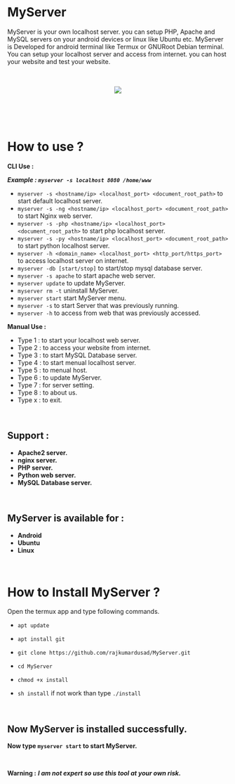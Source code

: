 # MyServer

MyServer is your own localhost server. you can setup PHP, Apache and MySQL servers on your android devices or linux like Ubuntu etc. MyServer is Developed for android terminal like Termux or GNURoot Debian terminal. You can setup your localhost server and access from internet. you can host your website and test your website.
<br/><br/><br/>

<p align="center">
<img src="https://github.com/rajkumardusad/MyServer/blob/master/Scr/Screenshot_2018-08-03-20-16-17-1.png"/>
</p>

<br/><br/><br/>

# How to use ?

**CLI Use :**

  ***Example : `myserver -s localhost 8080 /home/www`***
- `myserver -s <hostname/ip> <localhost_port> <document_root_path>` to start default localhost server.
- `myserver -s -ng <hostname/ip> <localhost_port> <document_root_path>` to start Nginx web server.
- `myserver -s -php <hostname/ip> <localhost_port> <document_root_path>` to start php localhost server.
- `myserver -s -py <hostname/ip> <localhost_port> <document_root_path>` to start python localhost server.
- `myserver -h <domain_name> <localhost_port> <http_port/https_port>` to access localhost server on internet.
- `myserver -db [start/stop]` to start/stop mysql database server.
- `myserver -s apache` to start apache web server.
- `myserver update` to update MyServer.
- `myserver rm -t` uninstall MyServer.
- `myserver start` start MyServer menu.
- `myserver -s` to start Server that was previously running.
- `myserver -h` to access from web that was previously accessed.


**Manual Use :**
- Type 1 : to start your localhost web server.
- Type 2 : to access your website from internet.
- Type 3 : to start MySQL Database server.
- Type 4 : to start menual localhost server.
- Type 5 : to menual host.
- Type 6 : to update MyServer.
- Type 7 : for server setting.
- Type 8 : to about us.
- Type x : to exit.

<br/>

## Support :

* **Apache2 server.**
* **nginx server.**
* **PHP server.**
* **Python web server.**
* **MySQL Database server.**

<br/>

## MyServer is available for :

* **Android**
* **Ubuntu**
* **Linux**
<br/>

# How to Install MyServer ?

Open the termux app and type following commands.

* `apt update`

* `apt install git`

* `git clone https://github.com/rajkumardusad/MyServer.git`

* `cd MyServer`

* `chmod +x install`

* `sh install` if not work than type `./install`

<br/>

## Now MyServer is installed successfully.

**Now type `myserver start` to start MyServer.**

<br>

**Warning :** ***I am not expert so use this tool at your own risk.***

<br/>


